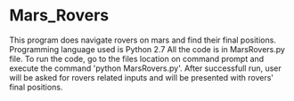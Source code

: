 # Mars_Rovers
This program does navigate rovers on mars and find their final positions.
Programming language used is Python 2.7
All the code is in MarsRovers.py file. 
To run the code, go to the files location on command prompt and execute the command 'python MarsRovers.py'.
After successfull run, user will be asked for rovers related inputs and will be presented with rovers' final positions. 
